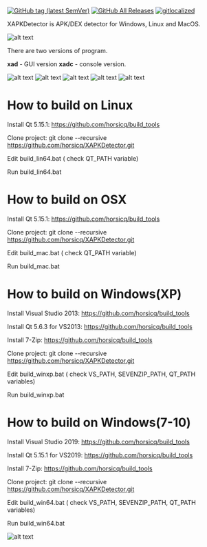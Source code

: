 [![GitHub tag (latest SemVer)](https://img.shields.io/github/tag/horsicq/XAPKDetector.svg)](https://github.com/horsicq/XAPKDetector/releases)
[![GitHub All Releases](https://img.shields.io/github/downloads/horsicq/XAPKDetector/total.svg)](https://github.com/horsicq/XAPKDetector/releases)
[![gitlocalized ](https://gitlocalize.com/repo/4736/whole_project/badge.svg)](https://gitlocalize.com/repo/4736/whole_project?utm_source=badge)

XAPKDetector is APK/DEX detector for Windows, Linux and MacOS.

![alt text](https://github.com/horsicq/XAPKDetector/blob/master/mascots/version.jpg "Mascot")

There are two versions of  program.

**xad** - GUI version
**xadc** - console version.

![alt text](https://github.com/horsicq/XAPKDetector/blob/master/docs/1.png "1")
![alt text](https://github.com/horsicq/XAPKDetector/blob/master/docs/2.png "2")
![alt text](https://github.com/horsicq/XAPKDetector/blob/master/docs/3.png "3")
![alt text](https://github.com/horsicq/XAPKDetector/blob/master/docs/4.png "4")
![alt text](https://github.com/horsicq/XAPKDetector/blob/master/docs/5.png "5")

How to build on Linux
=======

Install Qt 5.15.1: https://github.com/horsicq/build_tools

Clone project: git clone --recursive https://github.com/horsicq/XAPKDetector.git

Edit build_lin64.bat ( check QT_PATH variable)

Run build_lin64.bat

How to build on OSX
=======

Install Qt 5.15.1: https://github.com/horsicq/build_tools

Clone project: git clone --recursive https://github.com/horsicq/XAPKDetector.git

Edit build_mac.bat ( check QT_PATH variable)

Run build_mac.bat

How to build on Windows(XP)
=======

Install Visual Studio 2013: https://github.com/horsicq/build_tools

Install Qt 5.6.3 for VS2013: https://github.com/horsicq/build_tools

Install 7-Zip: https://github.com/horsicq/build_tools

Clone project: git clone --recursive https://github.com/horsicq/XAPKDetector.git

Edit build_winxp.bat ( check VS_PATH,  SEVENZIP_PATH, QT_PATH variables)

Run build_winxp.bat

How to build on Windows(7-10)
=======

Install Visual Studio 2019: https://github.com/horsicq/build_tools

Install Qt 5.15.1 for VS2019: https://github.com/horsicq/build_tools

Install 7-Zip: https://github.com/horsicq/build_tools

Clone project: git clone --recursive https://github.com/horsicq/XAPKDetector.git

Edit build_win64.bat ( check VS_PATH,  SEVENZIP_PATH, QT_PATH variables)

Run build_win64.bat

![alt text](https://github.com/horsicq/XAPKDetector/blob/master/mascots/xad.jpg "Mascot")

